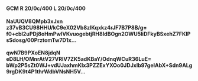 #### GCM R 20/0c/400 L 20/0c/400
**NaUUQV8QMpb3xJxn**<br/>**z37vB3CU98HHU/kC9eX02Vb8zlKqxkz4rJF7B7P8B/g=**<br/>**f0+cbl2uPDj8oHmPwIVKvuogebtjRH8IdBOgn2OWU5liDFkyBSxehZ7FKlPsSdosg/00PrztomTw7D1x...**<br/><br/>
**qwN7B9PXoEN8jdqN**<br/>**eD8LH/OMnrAtV27VRlV7ZK5adKBaY/OdnqWCuR36LuE=**<br/>**bWp2P5sZt0WJ+vdUJaxhmKIx3PZZExYXOo0JDJxlb97geIAbX+Sdn9ALg9rgDK9t4P1thrWdbVNsNH5V...**